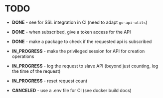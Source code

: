 # TODO

- **DONE** - see for SSL integration in CI (need to adapt `go-api-utils`)
- **DONE** - when subscribed, give a token access for the API
- **DONE** - make a package to check if the requested api is subscribed

- **IN_PROGRESS** - make the privileged session for API for creation operations
- **IN_PROGRESS** - log the request to slave API (beyond just counting, log the time of the request)
- **IN_PROGRESS** - reset request count

- **CANCELED** - use a .env file for CI (see docker build docs)


